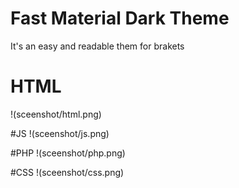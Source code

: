 # Fast Material Dark Theme
It's an easy and readable them for brakets

# HTML
!(sceenshot/html.png)

#JS
!(sceenshot/js.png)

#PHP
!(sceenshot/php.png)

#CSS
!(sceenshot/css.png)